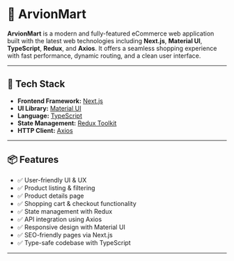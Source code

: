 # 🛒 ArvionMart

**ArvionMart** is a modern and fully-featured eCommerce web application built with the latest web technologies including **Next.js**, **Material UI**, **TypeScript**, **Redux**, and **Axios**. It offers a seamless shopping experience with fast performance, dynamic routing, and a clean user interface.

---

## 🔧 Tech Stack

- **Frontend Framework:** [Next.js](https://nextjs.org/)
- **UI Library:** [Material UI](https://mui.com/)
- **Language:** [TypeScript](https://www.typescriptlang.org/)
- **State Management:** [Redux Toolkit](https://redux-toolkit.js.org/)
- **HTTP Client:** [Axios](https://axios-http.com/)

---

## 📦 Features

- ✅ User-friendly UI & UX
- ✅ Product listing & filtering
- ✅ Product details page
- ✅ Shopping cart & checkout functionality
- ✅ State management with Redux
- ✅ API integration using Axios
- ✅ Responsive design with Material UI
- ✅ SEO-friendly pages via Next.js
- ✅ Type-safe codebase with TypeScript

---
